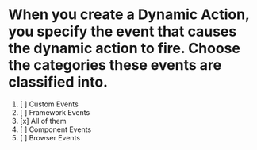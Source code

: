 # When you create a Dynamic Action, you specify the event that causes the dynamic action to fire. Choose the categories these events are classified into.

1. [ ] Custom Events
1. [ ] Framework Events
1. [x] All of them
1. [ ] Component Events
1. [ ] Browser Events